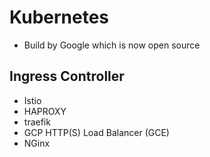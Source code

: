 # Kubernetes

- Build by Google which is now open source


## Ingress Controller

- Istio
- HAPROXY
- traefik
- GCP HTTP(S) Load Balancer (GCE)
- NGinx